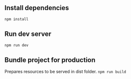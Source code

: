 ## Install dependencies
```npm install```

## Run dev server
```npm run dev```

## Bundle project for production
Prepares resources to be served in dist folder.
```npm run build```


